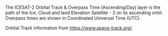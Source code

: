The ICESAT-2 Orbital Track & Overpass Time (Ascending/Day) layer is the path of the Ice, Cloud and land Elevation Satellite - 2 on its ascending orbit. Overpass times are shown in Coordinated Universal Time (UTC).

Orbital Track information from <https://www.space-track.org/>.
